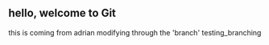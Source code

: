 ## hello, welcome to Git
 this is coming from adrian
modifying through the 'branch' testing_branching
